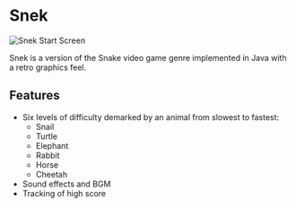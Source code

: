 # Snek

![Snek Start Screen](https://github.com/ysc996/Snek/blob/master/media/snekStartScreen.png?raw=true)

Snek is a version of the Snake video game genre implemented in Java with a retro graphics feel.

## Features
- Six levels of difficulty demarked by an animal from slowest to fastest:
    - Snail 
    - Turtle
    - Elephant
    - Rabbit
    - Horse
    - Cheetah  
- Sound effects and BGM
- Tracking of high score